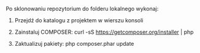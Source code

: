 Po sklonowaniu repozytorium do folderu lokalnego wykonaj:

1. Przejdź do katalogu z projektem w wierszu konsoli

2. Zainstaluj COMPOSER:
curl -sS https://getcomposer.org/installer | php

3. Zaktualizuj pakiety:
php composer.phar update
